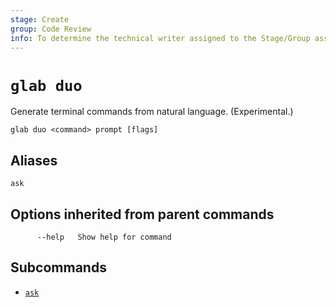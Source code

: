 ```yaml
---
stage: Create
group: Code Review
info: To determine the technical writer assigned to the Stage/Group associated with this page, see https://about.gitlab.com/handbook/product/ux/technical-writing/#assignments
---
```


<!--
This documentation is auto generated by a script.
Please do not edit this file directly. Run `make gen-docs` instead.
-->

# `glab duo`

Generate terminal commands from natural language. (Experimental.)

```plaintext
glab duo <command> prompt [flags]
```

## Aliases

```plaintext
ask
```

## Options inherited from parent commands

```plaintext
      --help   Show help for command
```

## Subcommands

- [`ask`](ask.md)
